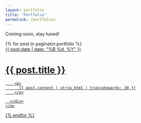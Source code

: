 ```yaml
---
layout: portfolio
title: "Portfolio"
permalink: /portfolio/
---
```


Coming soon, stay tuned!

<div class="catalogue">
  {% for post in paginator.portfolio %}
    <a href="{{ post.url | prepend: site.baseurl }}" class="catalogue-item">
      <div>
        <time datetime="{{ post.date }}" class="catalogue-time">{{ post.date | date: "%B %d, %Y" }}</time>
        <h1 class="catalogue-title">{{ post.title }}</h1>
        <div class="catalogue-line"></div>

        <p>
          {{ post.content | strip_html | truncatewords: 30 }}
        </p>

      </div>
    </a>
  {% endfor %}
</div>
